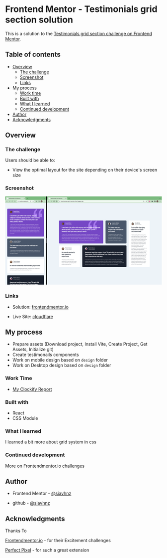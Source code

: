 # Frontend Mentor - Testimonials grid section solution

This is a solution to the [Testimonials grid section challenge on Frontend Mentor](https://www.frontendmentor.io/challenges/testimonials-grid-section-Nnw6J7Un7).

## Table of contents

- [Overview](#overview)
  - [The challenge](#the-challenge)
  - [Screenshot](#screenshot)
  - [Links](#links)
- [My process](#my-process)
  - [Work time](#work-time)
  - [Built with](#built-with)
  - [What I learned](#what-i-learned)
  - [Continued development](#continued-development)
- [Author](#author)
- [Acknowledgments](#acknowledgments)

## Overview

### The challenge

Users should be able to:

- View the optimal layout for the site depending on their device's screen size

### Screenshot

![screenshot](./screenshot/screenshot.png)

### Links

- Solution: [frontendmentor.io](https://www.frontendmentor.io/solutions/testimonials-grid-section-QTSEB44QSL)

- Live Site: [cloudflare](https://testimonials-grid-section-6w2.pages.dev/)

## My process

- Prepare assets (Download project, Install Vite, Create Project, Get Assets, Initialize git)
- Create testimonails components
- Work on mobile design based on `design` folder
- Work on Desktop design based on `design` folder

### Work Time

- [My Clockify Report](https://app.clockify.me/shared/6486e6a1617c100dbe84ed92)

### Built with

- React
- CSS Module

### What I learned

I learned a bit more about grid system in css

### Continued development

More on Frontendmentor.io challenges

## Author

- Frontend Mentor - [@siavhnz](https://www.frontendmentor.io/profile/siavhnz)

- github - [@siavhnz](https://www.github.com/siavhnz)

## Acknowledgments

Thanks To

[Frontendmentor.io](https://www.frontendmentor.io/challenges) - for their Excitement challenges  

[Perfect Pixel](https://chrome.google.com/webstore/detail/perfectpixel-by-welldonec/dkaagdgjmgdmbnecmcefdhjekcoceebi?hl=en) - for such a great extension
